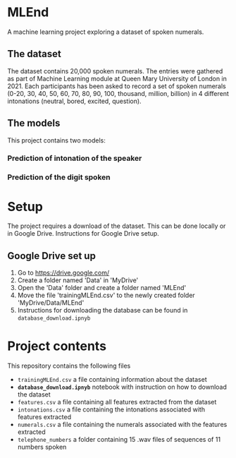 # MLEnd
A machine learning project exploring a dataset of spoken numerals.

## The dataset
The dataset contains 20,000 spoken numerals. The entries were gathered as part of Machine Learning module at Queen Mary University of London in 2021.
Each participants has been asked to record a set of spoken numerals (0-20, 30, 40, 50, 60, 70, 80, 90, 100, thousand, million, billion) in 4 different intonations (neutral, bored, excited, question).

## The models
This project contains two models:
### Prediction of intonation of the speaker
### Prediction of the digit spoken

# Setup
The project requires a download of the dataset. This can be done locally or in Google Drive. Instructions for Google Drive setup.

## Google Drive set up
1. Go to https://drive.google.com/
2. Create a folder named 'Data' in 'MyDrive'
3. Open the 'Data' folder and create a folder named 'MLEnd'
4. Move the file 'trainingMLEnd.csv' to the newly created folder 'MyDrive/Data/MLEnd'
5. Instructions for downloading the database can be found in `database_download.ipnyb`

# Project contents
This repository contains the following files
- `trainingMLEnd.csv` a file containing information about the dataset
- **`database_download.ipnyb`** notebook with instruction on how to download the dataset
- `features.csv` a file containing all features extracted from the dataset
- `intonations.csv` a file containing the intonations associated with features extracted
- `numerals.csv` a file containing the numerals associated with the features extracted
- `telephone_numbers` a folder containing 15 .wav files of sequences of 11 numbers spoken
